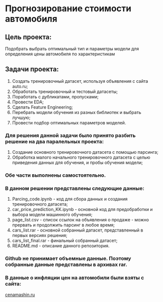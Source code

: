 # Прогнозирование стоимости автомобиля

## Цель проекта:
Подобрать выбрать оптимальный тип и параметры модели для определения цены автомобиля по характеристикам

## Задачи проекта:
1. Создать тренировочный датасет, используя объявления с сайта auto.ru;
2. Обработать тренировочный и тестовый датасеты;
3. Поработать с дубликатами, пропусками;
4. Провести EDA;
5. Сделать Feature Engineering;
6. Перебрать модели обучения из разных библиотек и выбрать лучшую;
7. Провести подбор оптимальных параметров моделей.

### Для решения данной задачи было принято разбить решение на два паралельных проекта:
1. Создание основного тренировочного датасета с помощью парсинга;
2. Обработка малого начального тренировочного датасета с целью приведения данных для обучения, и пробы обучения модели;

### Обе части выполнены самостоятельно.

### В данном решении представлены следующие данные:
1. Parcing_code.ipynb - код для сбора данных и создания тренировочного датасета;
2. car_price_prediction_KK.ipynb - основной код для предобработки и выбора модели машинного обучения;
3. page_list.csv - список ссылок на объявления о продаже - можно прервать и продолжить парсинг в любое время;
4. cars_list.rar - основной собранный датасет, представленный в первых версиях решения;
5. cars_list_final.rar - финальный собранный датасет;
6. README.md - описание данного репозитория.

### Github не принимает объемные данные. Поэтому собранные данные представлены в архивах rar.

### В данные о инфляции цен на автомобили были взяты с сайта:
[cenamashin.ru](https://cenamashin.ru/statistika/moskva/avg_price?seg=1)
